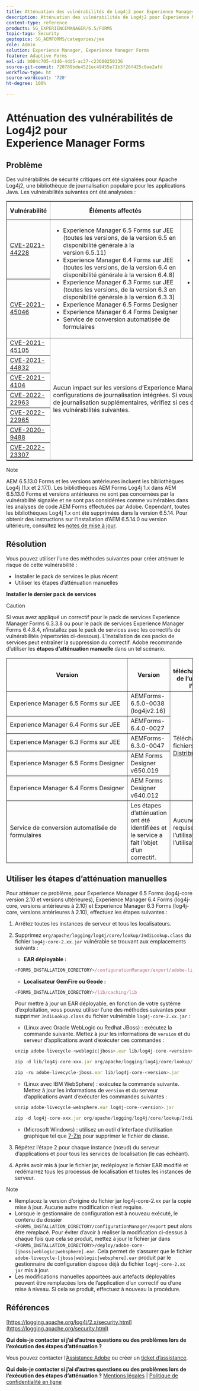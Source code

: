 ```yaml
---
title: Atténuation des vulnérabilités de Log4j2 pour Experience Manager Forms
description: Atténuation des vulnérabilités de Log4j2 pour Experience Manager Forms
content-type: reference
products: SG_EXPERIENCEMANAGER/6.5/FORMS
topic-tags: Security
geptopics: SG_AEMFORMS/categories/jee
role: Admin
solution: Experience Manager, Experience Manager Forms
feature: Adaptive Forms
exl-id: b084c705-41d6-4dd5-ac37-c23600250336
source-git-commit: 720789bde4521ec49455e71b3f26f425c0ae2afd
workflow-type: ht
source-wordcount: '720'
ht-degree: 100%

---
```


# Atténuation des vulnérabilités de Log4j2 pour Experience Manager Forms

## Problème

Des vulnérabilités de sécurité critiques ont été signalées pour Apache Log4j2, une bibliothèque de journalisation populaire pour les applications Java. Les vulnérabilités suivantes ont été analysées :

<table border="1">
  <tr>
    <th>Vulnérabilité</th>
    <th>Éléments affectés</th>
    <th>Qu’est-ce qui n’est pas impacté ?</th>
    <th>Statut</th>
  </tr>
  <tr>
    <td><a href="https://cve.mitre.org/cgi-bin/cvename.cgi?name=2021-44228">CVE-2021-44228</a></td>
    <td rowspan="2">
      <ul>
        <li>Experience Manager 6.5 Forms sur JEE (toutes les versions, de la version 6.5 en disponibilité générale à la version 6.5.11)</li>
        <li>Experience Manager 6.4 Forms sur JEE (toutes les versions, de la version 6.4 en disponibilité générale à la version 6.4.8)</li>
        <li>Experience Manager 6.3 Forms sur JEE (toutes les versions, de la version 6.3 en disponibilité générale à la version 6.3.3)</li>
        <li>Experience Manager 6.5 Forms Designer</li>
        <li>Experience Manager 6.4 Forms Designer</li>
        <li>Service de conversion automatisée de formulaires</li>
      </ul>
    </td>
    <td rowspan="2">
      <ul>
        <li>Workbench Experience Manager Forms (toutes les versions)</li>
        <li>Experience Manager Forms sur OSGi (toutes les versions)</li>
      </ul>
    </td>
    <td rowspan="2">
      Ces problèmes ont été corrigés. Consultez la section <strong>Résolution</strong> pour connaître les étapes de correction et d’atténuation.
    </td>
  </tr>
  <tr>
    <td><a href="https://cve.mitre.org/cgi-bin/cvename.cgi?name=2021-45046">CVE-2021-45046</a></td>
  </tr>
  <tr>
    <td><a href="https://cve.mitre.org/cgi-bin/cvename.cgi?name=CVE-2021-45105">CVE-2021-45105</a></td>
    <td rowspan="9" colspan="2">
      Aucun impact sur les versions d’Experience Manager Forms pour les configurations de journalisation intégrées. Si vous disposez de configurations de journalisation supplémentaires, vérifiez si ces configurations présentent les vulnérabilités suivantes.
    </td>
  </tr>
  <tr><td><a href="https://cve.mitre.org/cgi-bin/cvename.cgi?name=2021-44832">CVE-2021-44832</a></td><td></td></tr>
  <tr><td><a href="https://cve.mitre.org/cgi-bin/cvename.cgi?name=2021-4104">CVE-2021-4104</a></td><td></td></tr>
  <tr><td><a href="https://cve.mitre.org/cgi-bin/cvename.cgi?name=CVE-2022-22963">CVE-2022-22963</a></td><td></td></tr>
  <tr><td><a href="https://cve.mitre.org/cgi-bin/cvename.cgi?name=CVE-2022-22965">CVE-2022-22965</a></td><td></td></tr>
  <tr><td><a href="https://cve.mitre.org/cgi-bin/cvename.cgi?name=CVE-2020-9488">CVE-2020-9488</a></td><td></td></tr>
  <tr><td><a href="https://cve.mitre.org/cgi-bin/cvename.cgi?name=CVE-2022-23302">CVE-2022-23307</a></td><td></td></tr>
</table>

>[!NOTE]
> 
> AEM 6.5.13.0 Forms et les versions antérieures incluent les bibliothèques Log4j (1.x et 2.17.1). Les bibliothèques AEM Forms Log4j 1.x dans AEM 6.5.13.0 Forms et versions antérieures ne sont pas concernées par la vulnérabilité signalée et ne sont pas considérées comme vulnérables dans les analyses de code AEM Forms effectuées par Adobe. Cependant, toutes les bibliothèques Log4j 1.x ont été supprimées dans la version 6.5.14. Pour obtenir des instructions sur l’installation d’AEM 6.5.14.0 ou version ultérieure, consultez les [notes de mise à jour](https://experienceleague.adobe.com/fr/docs/experience-manager-65/content/release-notes/release-notes).

## Résolution

Vous pouvez utiliser l’une des méthodes suivantes pour créer atténuer le risque de cette vulnérabilité :

* Installer le pack de services le plus récent
* Utiliser les étapes d’atténuation manuelles

**Installer le dernier pack de services**

>[!CAUTION]
> 
> Si vous avez appliqué un correctif pour le pack de services Experience Manager Forms 6.3.3.8 ou pour le pack de services Experience Manager Forms 6.4.8.4, n’installez pas le pack de services avec les correctifs de vulnérabilités (répertoriés ci-dessous). L’installation de ces packs de services peut entraîner la suppression du correctif. Adobe recommande d’utiliser les **étapes d’atténuation manuelle** dans un tel scénario.

<table border="1" cellpadding="8" cellspacing="0">
  <thead>
    <tr>
      <th>Version</th>
      <th>Version</th>
      <th>Lien de téléchargement/action de l’utilisateur ou de l’utilisatrice</th>
    </tr>
  </thead>
  <tbody>
    <tr>
      <td>Experience Manager 6.5 Forms sur JEE</td>
      <td>AEMForms-6.5.0-0038 (log4jv2.16)</td>
      <td rowspan="5">Téléchargez les fichiers à partir de la <a href="https://auth.services.adobe.com/en_US/index.html?callback=https%3A%2F%2Fims-na1.adobelogin.com%2Fims%2Fadobeid%2Fexc_app%2FAdobeID%2Ftoken%3Fredirect_uri%3Dhttps%253A%252F%252Fexperience.adobe.com%252F%2523old_hash%253Dold_hash%253D%252523%25252Fdownloads%2526from_ims%253Dtrue%253Fclient_id%253Dexc_app%2526api%253Dauthorize%2526scope%253Dab.manage%252Caccount_cluster.read%252Cadditional_info%252Cadditional_info.job_function%252Cadditional_info.projectedProductContext%252Cadditional_info.roles%252CAdobeID%252Cadobeio.appregistry.read%252Cadobeio_api%252Caudiencemanager_api%252Ccreative_cloud%252Cmps%252Copenid%252Corg.read%252Cpps.read%252Cread_organizations%252Cread_pc%252Cread_pc.acp%252Cread_pc.dma_tartan%252Csession%26state%3D%257B%2522jslibver%2522%253A%2522v2-v0.31.0-2-g1e8a8a8%2522%252C%2522nonce%2522%253A%25223811059492261787%2522%257D%26code_challenge_method%3Dplain%26use_ms_for_expiry%3Dtrue&amp;client_id=exc_app&amp;scope=ab.manage%2Caccount_cluster.read%2Cadditional_info%2Cadditional_info.job_function%2Cadditional_info.projectedProductContext%2Cadditional_info.roles%2CAdobeID%2Cadobeio.appregistry.read%2Cadobeio_api%2Caudiencemanager_api%2Ccreative_cloud%2Cmps%2Copenid%2Corg.read%2Cpps.read%2Cread_organizations%2Cread_pc%2Cread_pc.acp%2Cread_pc.dma_tartan%2Csession&amp;state=%7B%22jslibver%22%3A%22v2-v0.31.0-2-g1e8a8a8%22%2C%22nonce%22%3A%223811059492261787%22%7D&amp;relay=2cf36844-ac87-4b40-a6fe-9a06cd0a01b8&amp;locale=en_US&amp;flow_type=token&amp;dctx_id=v%3A2%2Cs%2Cf%2Cb8e64530-b013-11ee-a6c1-e721bdec0171&amp;idp_flow_type=login&amp;response_type=token&amp;profile_filter=%7B%22findFirst%22%3Atrue%2C+%22fallbackToAA%22%3Atrue%2C+%22preferForwardProfile%22%3Atrue%2C+%22searchEntireCluster%22%3Afalse%7D%3B+hasPC%28%22dma_tartan%22%29&amp;code_challenge_method=plain&amp;redirect_uri=https%3A%2F%2Fexperience.adobe.com%2F%23old_hash%3Dold_hash%3D%2523%252Fdownloads%26from_ims%3Dtrue%3Fclient_id%3Dexc_app%26api%3Dauthorize%26scope%3Dab.manage%2Caccount_cluster.read%2Cadditional_info%2Cadditional_info.job_function%2Cadditional_info.projectedProductContext%2Cadditional_info.roles%2CAdobeID%2Cadobeio.appregistry.read%2Cadobeio_api%2Caudiencemanager_api%2Ccreative_cloud%2Cmps%2Copenid%2Corg.read%2Cpps.read%2Cread_organizations%2Cread_pc%2Cread_pc.acp%2Cread_pc.dma_tartan%2Csession&amp;use_ms_for_expiry=true#/">Distribution logicielle</a>.</td>
    </tr>
    <tr>
      <td>Experience Manager 6.4 Forms sur JEE</td>
      <td>AEMForms-6.4.0-0027</td>
    </tr>
    <tr>
      <td>Experience Manager 6.3 Forms sur JEE</td>
      <td>AEMForms-6.3.0-0047</td>
    </tr>
    <tr>
      <td>Experience Manager 6.5 Forms Designer</td>
      <td>AEM Forms Designer v650.019</td>
    </tr>
    <tr>
      <td>Experience Manager 6.4 Forms Designer</td>
      <td>AEM Forms Designer v640.012</td>
    </tr>
    <tr>
      <td>Service de conversion automatisée de formulaires</td>
      <td>Les étapes d’atténuation ont été identifiées et le service a fait l’objet d’un correctif.</td>
      <td>Aucune action n’est requise de la part de l’utilisateur ou de l’utilisatrice.</td>
    </tr>
  </tbody>
</table>

## Utiliser les étapes d’atténuation manuelles

Pour atténuer ce problème, pour Experience Manager 6.5 Forms (log4j-core version 2.10 et versions ultérieures), Experience Manager 6.4 Forms (log4j-core, versions antérieures à 2.10) et Experience Manager 6.3 Forms (log4j-core, versions antérieures à 2.10), effectuez les étapes suivantes :

1. Arrêtez toutes les instances de serveur et tous les localisateurs.

1. Supprimez `org/apache/logging/log4j/core/lookup/JndiLookup.class` du fichier `log4j-core-2.xx.jar` vulnérable se trouvant aux emplacements suivants :

   * **EAR déployable :**

   ```javascript
   <FORMS_INSTALLATION_DIRECTORY>/configurationManager/export/adobe-livecycle-[jboss|weblogic|websphere].ear
   ```

   * **Localisateur GemFire ou Geode :**

   ```javascript
   <FORMS_INSTALLATION_DIRECTORY>/lib/caching/lib
   ```

   Pour mettre à jour un EAR déployable, en fonction de votre système d’exploitation, vous pouvez utiliser l’une des méthodes suivantes pour supprimer `JndiLookup.class` du fichier vulnérable `log4j-core-2.xx.jar` :

   * (Linux avec Oracle WebLogic ou Redhat JBoss) : exécutez la commande suivante. Mettez à jour les informations de `version` et du serveur d’applications avant d’exécuter ces commandes :

   ```javascript
   unzip adobe-livecycle-<weblogic|jboss>.ear lib/log4j-core-<version>.jar
   ```

   ```javascript
   zip -d lib/log4j-core-xxx.jar org/apache/logging/log4j/core/lookup/JndiLookup.  class
   ```

   ```javascript
   zip -ru adobe-livecycle-jboss.ear lib/log4j-core-<version>.jar
   ```

   * (Linux avec IBM WebSphere) : exécutez la commande suivante. Mettez à jour les informations de `version` et du serveur d’applications avant d’exécuter les commandes suivantes :

   ```javascript
   unzip adobe-livecycle-websphere.ear log4j-core-<version>.jar
   ```

   ```javascript
   zip -d log4j-core-xxx.jar org/apache/logging/log4j/core/lookup/JndiLookup.class
   ```

   * (Microsoft Windows) : utilisez un outil d’interface d’utilisation graphique tel que [7-Zip](https://www.7-zip.org/) pour supprimer le fichier de classe.
1. Répétez l’étape 2 pour chaque instance (nœud) du serveur d’applications et pour tous les services de localisation (le cas échéant).

1. Après avoir mis à jour le fichier jar, redéployez le fichier EAR modifié et redémarrez tous les processus de localisation et toutes les instances de serveur.

>[!NOTE]
> 
> * Remplacez la version d’origine du fichier jar log4j-core-2.xx par la copie mise à jour. Aucune autre modification n’est requise.
> * Lorsque le gestionnaire de configuration est à nouveau exécuté, le contenu du dossier `<FORMS_INSTALLATION_DIRECTORY/configurationManager/export` peut alors être remplacé.   Pour éviter d’avoir à réaliser la modification ci-dessus à chaque fois que cela se produit, mettez à jour le fichier jar dans `<FORMS_INSTALLATION_DIRECTORY>/deploy/adobe-core-[jboss|weblogic|websphere].ear`. Cela permet de s’assurer que le fichier `adobe-livecycle-[jboss|weblogic|websphere].ear` produit par le gestionnaire de configuration dispose déjà du fichier `log4j-core-2.xx jar` mis à jour.
> * Les modifications manuelles apportées aux artefacts déployables peuvent être remplacées lors de l’application d’un correctif ou d’une mise à niveau. Si cela se produit, effectuez à nouveau la procédure.

## Références

[https://logging.apache.org/log4j/2.x/security.html](https://logging.apache.org/security.html)

**Qui dois-je contacter si j’ai d’autres questions ou des problèmes lors de l’exécution des étapes d’atténuation ?**

Vous pouvez contacter l’[Assistance Adobe](https://experienceleague.adobe.com/?lang=fr&support-solution=Experience+Manager#support) ou créer un [ticket d’assistance](https://experienceleague.adobe.com/fr/docs/customer-one/using/home#submit-ticket).

**Qui dois-je contacter si j’ai d’autres questions ou des problèmes lors de l’exécution des étapes d’atténuation ?**
[Mentions légales](https://helpx.adobe.com/legal/legal-notices.html) | [Politique de confidentialité en ligne](https://www.adobe.com/privacy.html)

